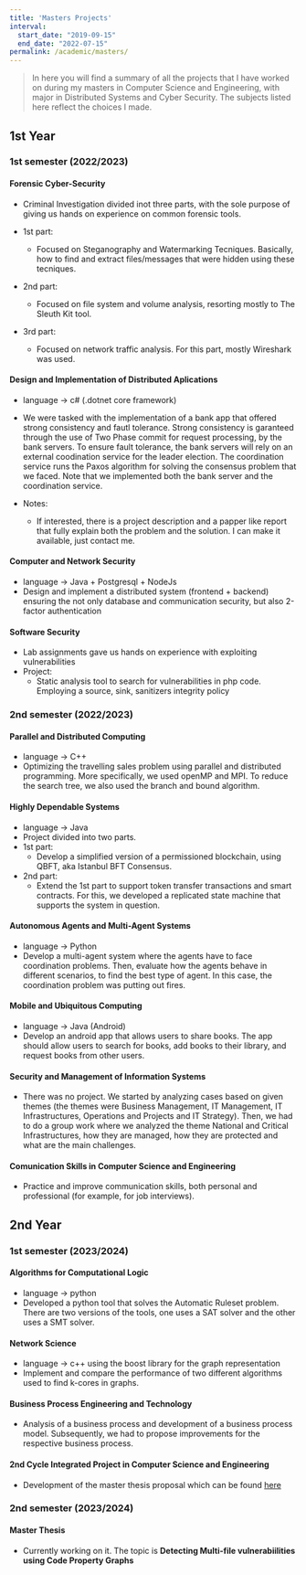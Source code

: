 ```yaml
---
title: 'Masters Projects'
interval:
  start_date: "2019-09-15"
  end_date: "2022-07-15"
permalink: /academic/masters/
---
```


> In here you will find a summary of all the projects that I have worked on during my masters in Computer Science and Engineering, with major in Distributed Systems and Cyber Security. The subjects listed here reflect the choices I made.

## 1st Year

### 1st semester (2022/2023)

#### Forensic Cyber-Security

- Criminal Investigation divided inot three parts, with the sole purpose of giving us hands on experience on common forensic tools.
- 1st part:  
  
  - Focused on Steganography and Watermarking Tecniques. Basically, how to find and extract files/messages that were hidden using these tecniques.

- 2nd part:

  - Focused on file system and volume analysis, resorting mostly to The Sleuth Kit tool.

- 3rd part:

  - Focused on network traffic analysis. For this part, mostly Wireshark was used.

#### Design and Implementation of Distributed Aplications

- language -> c# (.dotnet core framework)
- We were tasked with the implementation of a bank app that offered strong consistency and fautl tolerance. Strong consistency is garanteed through the use of Two Phase commit for request processing, by the bank servers. To ensure fault tolerance, the bank servers will rely on an external coodination service for the leader election. The coordination service runs the Paxos algorithm for solving the consensus problem that we faced. Note that we implemented both the bank server and the coordination service.

- Notes:
  - If interested, there is a project description and a papper like report that fully explain both the problem and the solution. I can make it available, just contact me.

#### Computer and Network Security

- language -> Java + Postgresql + NodeJs
- Design and implement a distributed system (frontend + backend) ensuring the not only database and communication security, but also 2-factor authentication

#### Software Security

- Lab assignments gave us hands on experience with exploiting vulnerabilities
- Project:
  - Static analysis tool to search for vulnerabilities in php code. Employing a source, sink, sanitizers integrity policy
  
### 2nd semester (2022/2023)

#### Parallel and Distributed Computing

- language -> C++
- Optimizing the travelling sales problem using parallel and distributed programming. More specifically, we used openMP and MPI. To reduce the search tree, we also used the branch and bound algorithm.
  
#### Highly Dependable Systems

- language -> Java
- Project divided into two parts.
- 1st part:
  - Develop a simplified version of a permissioned blockchain, using QBFT, aka Istanbul BFT Consensus.
- 2nd part:
  - Extend the 1st part to support token transfer transactions and smart contracts. For this, we developed a replicated state machine that supports the system in question.

#### Autonomous Agents and Multi-Agent Systems

- language -> Python
- Develop a multi-agent system where the agents have to face coordination problems. Then, evaluate how the agents behave in different scenarios, to find the best type of agent. In this case, the coordination problem was putting out fires.

#### Mobile and Ubiquitous Computing

- language -> Java (Android)
- Develop an android app that allows users to share books. The app should allow users to search for books, add books to their library, and request books from other users.

#### Security and Management of Information Systems

- There was no project. We started by analyzing cases based on given themes (the themes were Business Management, IT Management, IT Infrastructures, Operations and Projects and IT Strategy). Then, we had to do a group work where we analyzed the theme National and Critical Infrastructures, how they are managed, how they are protected and what are the main challenges.

#### Comunication Skills in Computer Science and Engineering

- Practice and improve communication skills, both personal and professional (for example, for job interviews).

## 2nd Year

### 1st semester (2023/2024)

#### Algorithms for Computational Logic

- language -> python
- Developed a python tool that solves the Automatic Ruleset problem. There are two versions of the tools, one uses a SAT solver and the other uses a SMT solver.

#### Network Science

- language -> c++ using the boost library for the graph representation
- Implement and compare the performance of two different algorithms used to find k-cores in graphs.

#### Business Process Engineering and Technology

- Analysis of a business process and development of a business process model. Subsequently, we had to propose improvements for the respective business process.
  
#### 2nd Cycle Integrated Project in Computer Science and Engineering

- Development of the master thesis proposal which can be found [here](./publications/Detecting_Multi_file_Vulnerabilities_Using_Code_Property_Graphs.pdf)

### 2nd semester (2023/2024)

#### Master Thesis

- Currently working on it. The topic is **Detecting Multi-file vulnerabiilities using Code Property Graphs**
